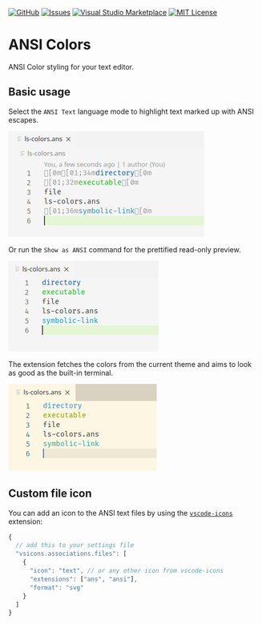 [![GitHub](https://flat.badgen.net/github/release/iliazeus/vscode-ansi?icon=github)](https://github.com/iliazeus/vscode-ansi)
[![Issues](https://flat.badgen.net/github/open-issues/iliazeus/vscode-ansi?icon=github)](https://github.com/iliazeus/vscode-ansi/issues)
[![Visual Studio Marketplace](https://flat.badgen.net/vs-marketplace/i/iliazeus.vscode-ansi?icon=visualstudio)](https://marketplace.visualstudio.com/items?itemName=iliazeus.vscode-ansi)
[![MIT License](https://flat.badgen.net/badge/license/MIT/blue)](LICENSE)

# ANSI Colors

ANSI Color styling for your text editor.

## Basic usage

Select the `ANSI Text` language mode to highlight text marked up with ANSI escapes.

![ANSI Text language mode; Quiet Light theme](images/screenshot-ansi-quietLight.png)

Or run the `Show as ANSI` command for the prettified read-only preview.

![Show as ANSI; Quiet Light theme](images/screenshot-pretty-quietLight.png)

The extension fetches the colors from the current theme and aims to look as good as the built-in terminal.

![Show as ANSI; Solarized Light theme](images/screenshot-pretty-solarizedLight.png)

## Custom file icon

You can add an icon to the ANSI text files by using the [`vscode-icons`] extension:

```javascript
{
  // add this to your settings file
  "vsicons.associations.files": [
    {
      "icon": "text", // or any other icon from vscode-icons
      "extensions": ["ans", "ansi"],
      "format": "svg"
    }
  ]
}
```

[`vscode-icons`]: https://marketplace.visualstudio.com/items?itemName=vscode-icons-team.vscode-icons
